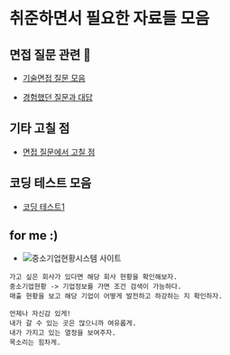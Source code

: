 # 취준하면서 필요한 자료들 모음

## 면접 질문 관련 :speech_balloon:

- [기술면접 질문 모음](https://github.com/gouthiki90/for-get-a-job/blob/master/%EB%A9%B4%EC%A0%91%20%EC%A7%88%EB%AC%B8/%EA%B8%B0%EC%88%A0%20%EB%A9%B4%EC%A0%91%20%EC%98%88%EC%83%81%20%EC%A7%88%EB%AC%B8%20%EB%AA%A8%EC%9D%8C.md)

- [경험했던 질문과 대답](https://github.com/gouthiki90/for-get-a-job/blob/master/%EB%A9%B4%EC%A0%91%20%EC%A7%88%EB%AC%B8/%EA%B2%BD%ED%97%98%ED%96%88%EB%8D%98%20%EB%A9%B4%EC%A0%91%20%EC%A7%88%EB%AC%B8%EA%B3%BC%20%EB%8C%80%EB%8B%B5.md)

## 기타 고칠 점
- [면접 질문에서 고칠 점](https://github.com/gouthiki90/for-get-a-job/blob/master/%EA%B8%B0%ED%83%80/%EB%A9%B4%EC%A0%91%EC%97%90%EC%84%9C%20%EA%B3%A0%EC%B9%A0%20%EA%B2%83%EB%93%A4.md)

## 코딩 테스트 모음
- [코딩 테스트1](https://github.com/gouthiki90/for-get-a-job/blob/master/%EC%BD%94%EB%94%A9%20%ED%85%8C%EC%8A%A4%ED%8A%B8/Gmail%20-%20%EC%8B%A0%EC%9E%85%20%EC%9B%B9%20%EA%B0%9C%EB%B0%9C%EC%9E%90%20%EC%B1%84%EC%9A%A9%20%5B%EC%BD%94%EB%94%A9%ED%85%8C%EC%8A%A4%ED%8A%B8%20%EB%8B%A8%EA%B3%84%20Steps%20of%20Coding%20Test%5D.pdf)

## for me :)

- ![중소기업현황시스템 사이트](https://sminfo.mss.go.kr/cm/sv/CSV001R0.do)

```
가고 싶은 회사가 있다면 해당 회사 현황을 확인해보자.
중소기업현황 -> 기업정보를 가면 조건 검색이 가능하다.
매출 현황을 보고 해당 기업이 어떻게 발전하고 하강하는 지 확인하자.
```

```
언제나 자신감 있게!
내가 갈 수 있는 곳은 많으니까 여유롭게.
내가 가지고 있는 열정을 보여주자.
목소리는 힘차게.
```

